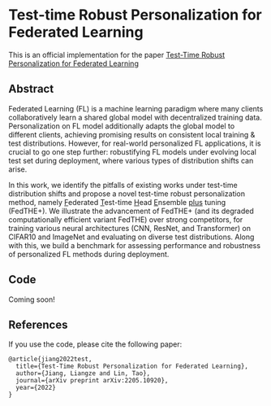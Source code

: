 # Test-time Robust Personalization for Federated Learning

This is an official implementation for the paper
[Test-Time Robust Personalization for Federated Learning](https://arxiv.org/abs/2205.10920)

## Abstract
Federated Learning (FL) is a machine learning paradigm where many clients collaboratively learn a shared global model with decentralized training data. 
Personalization on FL model additionally adapts the global model to different clients, achieving promising results on consistent local training & test distributions. 
However, for real-world personalized FL applications, it is crucial to go one step further: robustifying FL models under evolving local test set during deployment, where various types of distribution shifts can arise. 

In this work, we identify the pitfalls of existing works under test-time distribution shifts and propose a novel test-time robust personalization method, namely <ins>F</ins>ederated <ins>T</ins>est-time <ins>H</ins>ead <ins>E</ins>nsemble <ins>plus</ins> tuning (FedTHE+). 
We illustrate the advancement of FedTHE+ (and its degraded computationally efficient variant FedTHE) over strong competitors, for training various neural architectures (CNN, ResNet, and Transformer) on CIFAR10 and ImageNet and evaluating on diverse test distributions. 
Along with this, we build a benchmark for assessing performance and robustness of personalized FL methods during deployment.

## Code
Coming soon!

## References
If you use the code, please cite the following paper:

```
@article{jiang2022test,
  title={Test-Time Robust Personalization for Federated Learning},
  author={Jiang, Liangze and Lin, Tao},
  journal={arXiv preprint arXiv:2205.10920},
  year={2022}
}
```